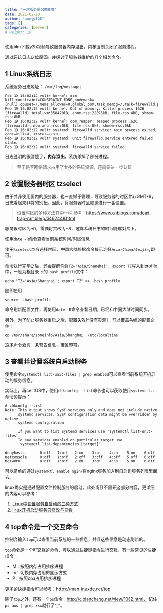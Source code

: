```yaml
---
title: "一次服务器OOM故障"
date: 2021-02-20
author: "wangy325"
tags: []
categories: [server]
# weight: 10
---
```


使用idm下载y2b视频导致服务器内存溢出，内核强制关闭了服务进程。

通过系统日志定位原因，并探讨了服务器维护的几个相关命令。

<!--more-->

## 1 Linux系统日志

系统服务日志地址： `/var/log/messages`

```
Feb 19 16:02:12 vultr kernel: oom-kill:constraint=CONSTRAINT_NONE,nodemask=(null),cpuset=/,mems_allowed=0,global_oom,task_memcg=/,task=firewalld,pid=1626,uid=0
Feb 19 16:02:12 vultr kernel: Out of memory: Killed process 1626 (firewalld) total-vm:358420kB, anon-rss:22096kB, file-rss:4kB, shmem-rss:0kB
Feb 19 16:02:12 vultr kernel: oom_reaper: reaped process 1626 (firewalld), now anon-rss:0kB, file-rss:0kB, shmem-rss:0kB
Feb 19 16:02:12 vultr systemd: firewalld.service: main process exited, code=killed, status=9/KILL
Feb 19 16:02:12 vultr systemd: Unit firewalld.service entered failed state.
Feb 19 16:02:12 vultr systemd: firewalld.service failed.
```

日志说明的很清楚了，**内存溢出**，系统杀掉了部分进程。


> 至于是否网络请求占用了太多的系统资源，还需要进一步认证

## 2 设置服务器时区 tzselect

由于并非使用国内的服务器，也一直懒于管理，导致服务器的时区并非GMT+8，日志看起来非常的别扭，因此，将服务器时区顺道进行一番设置。

> 设置时区的多种方法其中一种
> 参考：https://www.cnblogs.com/dead-trap-ramble/p/3462448.html

服务器时区为+0，需要将其改为+8，这样系统日志的时间能够对应上。

使用`date -R`命令查看当前系统时间/时区信息

使用`tzselect`命令选择时区，中国大陆根据命令提示选择`Asia/China/Beijing`即可。

命令执行完毕之后，还会提醒你将`TZ='Asia/Shanghai'; export TZ`写入到profile中，一般为根目录下的`.bash_profile`文件：

```
echo "TZ='Asia/Shanghai'; export TZ" >> .bash_profile
```

随即使用

```
source  .bash_profile
```

命令刷新配置文件，再使用`date -R`命令查看日期，已经和中国大陆时间同步。

另外，为了防止服务器重启之后，配置失效[^没有实测]，可以覆盖系统的配置文件：

```
cp /usr/share/zoneinfo/Asia/Shanghai  /etc/localtime
```

这条命令会有一条警告信息，覆盖即可。

## 3 查看并设置系统自启动服务

使用命令`systemctl list-unit-files | grep enabled`可以查看当前系统开机启动的服务信息。

实际上，再centOS中，使用`chkconfig --list`命令也可以获取使用`systemctl...`命令的提示：

```
# chkconfg --list
Note: This output shows SysV services only and does not include native
      systemd services. SysV configuration data might be overridden by native
      systemd configuration.

      If you want to list systemd services use 'systemctl list-unit-files'.
      To see services enabled on particular target use
      'systemctl list-dependencies [target]'.

denyhosts       0:off   1:off   2:on    3:on    4:on    5:on    6:off
netconsole      0:off   1:off   2:off   3:off   4:off   5:off   6:off
network         0:off   1:off   2:on    3:on    4:on    5:on    6:off
```

可以简单的通过`systemctl enable nginx`将nginx服务加入到自启动服务列表里面去。

linux确实是通过配置文件控制服务的启动，此处尚且不展开这部分内容，更详细的内容可以参考：

1. [Linux中设置服务自启动的三种方式](https://www.cnblogs.com/nerxious/archive/2013/01/18/2866548.HTML)
2. [linux开机启动服务的修改与查看](https://www.cnblogs.com/top5/archive/2009/09/18/1569093.html)


## 4 top命令是一个交互命令

控制台输入`top`可以查看当前系统的一些信息，并且这些信息是动态刷新的。

`top`命令是一个可交互的命令，可以通过快捷键指令进行交互，有一些常见的快捷指令：

- M：按照内存占用排序进程
- m：切换内存占用的显示方式
- P：按照cpu占用排序进程

更多的快捷指令可以参考：https://man.linuxde.net/top

除了`top`之外，还有一个`ps`命令：http://c.biancheng.net/view/1062.html，
记住`ps aux | grep xxx`就行了^_^。
